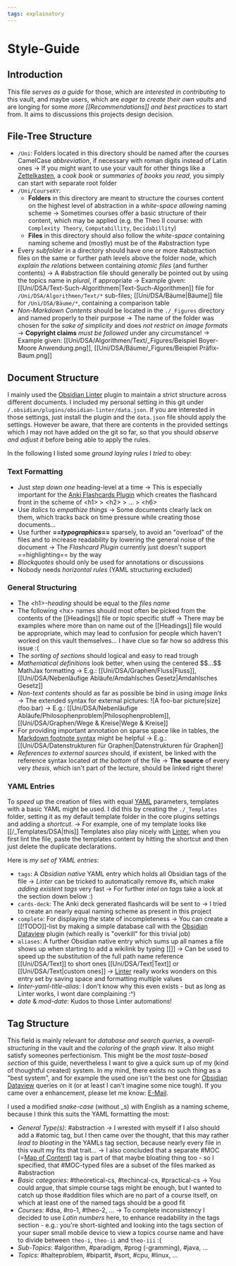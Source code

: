 ```yaml
---
tags: explainatory
---
```


# Style-Guide

## Introduction
This file *serves as a guide* for those, which are *interested in contributing* to this vault, and maybe users, which are *eager to create their own vaults* and are longing for some *more [[Recommendations]] and best practices* to start from. It aims to discussions this projects design decision.

## File-Tree Structure
- `/Uni`: Folders located in this directory should be named after the courses CamelCase *abbreviation*, if necessary with roman digits instead of Latin ones
	-> If you might want to use your vault for other things like a [Zettelkasten](https://en.wikipedia.org/wiki/Zettelkasten), a *cook book* or *summaries of books you read*, you simply can start with separate root folder
- `/Uni/CourseXY`:
	- **Folders** in this directory are meant to structure the courses content on the highest level of abstraction in a *white-space allowing* naming scheme
	-> Sometimes courses offer a basic structure of their content, which may be applied (e.g. the Theo II course: with `Complexity Theory`, `Computabillity`, `Decidabillity`)
	- **Files** in this directory should also follow the *white-space* containing naming scheme and (mostly) must be of the #abstraction type
- Every *subfolder* in a directory should have one or more #abstraction files on the same or further path levels above the folder node, which *explain the relations* between containing *atomic files* (and further contents)
	-> A #abstraction file should generally be pointed out by using the topics name in *plural*, if appropriate
	-> Example given: [[Uni/DSA/Text-Such-Algorithmem|Text-Such-Algorithmen]] file for `/Uni/DSA/Algorithmen/Text/*` sub-files; [[Uni/DSA/Bäume|Bäume]] file for `/Uni/DSA/Bäume/*`, containing a comparison table
- *Non-Markdown Contents* should be located in the `./_Figures` directory and named properly to their purpose
	-> The name of the folder was chosen for the *sake of simplicity* and does *not restrict on image formats*
	-> **Copyright claims** *must be followed* under any circumstance!
	-> Example given:
	[[Uni/DSA/Algorithmen/Text/_Figures/Beispiel Boyer-Moore Anwendung.png]], [[Uni/DSA/Bäume/_Figures/Beispiel Präfix-Baum.png]]

## Document Structure
I mainly used the [Obsidian Linter](https://github.com/platers/obsidian-linter) plugin to maintain a strict structure across different documents. I included my personal setting in this git under `/.obsidian/plugins/obsidian-linter/data.json`. If you are interested in those settings, just install the plugin and the `data.json` file should apply the settings.
However be aware, that there are contents in the provided settings which I may not have added on the git so far, so that you should *observe and adjust it* before being able to apply the rules.

In the following I listed some *ground laying rules* I *tried* to obey:

### Text Formatting
- Just *step down one* heading-level at a time
	-> This is especially important for the [Anki Flashcards Plugin](https://github.com/reuseman/flashcards-obsidian) which creates the flashcard front in the scheme of \<h1\> > \<h2\> > … > \<h6\>
- Use *italics* to *empathize things*
	-> Some documents clearly lack on them, which tracks back on time pressure while creating those documents…
- Use further **==*typographics*==** sparsely, to avoid an "overload" of the files and to increase readability by lowering the general noise of the document
	-> The *Flashcard Plugin* currently just doesn't support ==highlighting== by the way
- *Blockquotes* should only be used for annotations or discussions
- Nobody needs *horizontal rules* (YAML structuring excluded)

### General Structuring
- The \<h1\>-*heading* should be equal to the *files name*
- The following \<hx\> names should most often be picked from the contents of the [[Headings]] file or topic specific stuff
	-> There may be examples where more than on name out of the [[Headings]] file would be appropriate, which may lead to confusion for people which haven't worked on this vault themselves… I have clue so far how so address this issue :(
- The *sorting of sections* should logical and easy to read trough
- *Mathematical definitions* look better, when using the centered \$\$…\$\$ MathJax formatting
	-> E.g.: [[Uni/DSA/Graphen/Fluss|Fluss]], [[Uni/DSA/Nebenläufige Abläufe/Amdahlsches Gesetz|Amdahlsches Gesetz]]
- *Non-text contents* should as far as possible be bind in using *image links*
	-> The extended syntax for external pictures: \!\[A foo-bar picture|size\]\(foo.bar\)
	-> E.g.: [[Uni/DSA/Nebenläufige Abläufe/Philosophenproblem|Philosophenproblem]], [[Uni/DSA/Graphen/Wege & Kreise|Wege & Kreise]]
- For providing important annotation on sparse space like in tables, the [Markdown footnote syntax](https://www.markdownguide.org/cheat-sheet/) might be helpful
	-> E.g.: [[Uni/DSA/Datenstrukturen für Graphen|Datenstrukturen für Graphen]]
- *References to external sources* should, if existent, be linked with the reference syntax located *at the bottom* of the file
	-> **The source** of every very *thesis*, which isn't part of the lecture, should be linked right there!

### YAML Entries
To *speed up* the creation of files with equal [YAML](https://en.wikipedia.org/wiki/YAML) parameters, templates with a basic YAML might be used. I did this by creating the `./_Templates` folder, setting it as my default template folder in the core plugins settings and adding a *shortcut*.
-> For example, one of my template looks like [[/_Templates/DSA|this]]
Templates also play nicely with [Linter](https://github.com/platers/obsidian-linter), when you first lint the file, paste the templates content by hitting the shortcut and then just delete the duplicate declarations.

Here is *my set of YAML entries*:
- `tags`: A *Obsidian native* YAML entry which holds all Obsidian tags of the file
	->  *Linter* can be tricked to automatically remove \#s, which make *adding existent tags* very fast
	-> For further *intel on tags* take a look at the section down below :)
- `cards-deck`: The Anki deck generated flashcards will be sent to
	-> I tried to create an nearly equal naming scheme as present in this project
- `complete`: For displaying the state of incompleteness
	-> You can create a [[!TODO]]-list by making a simple database call with the [Obsidian Dataview](https://github.com/blacksmithgu/obsidian-dataview) plugin (which really is "overkill" for this trivial job)
- `aliases`: A further Obsidian native entry which sums up all names a file shows up when starting to add a wikilink by typing \[\[\]\]
	-> Can be used to speed up the substitution of the full path name reference [[Uni/DSA/Text]] to short ones [[Uni/DSA/Text|Text]] or [[Uni/DSA/Text|custom ones]]
	-> [Linter](https://github.com/platers/obsidian-linter) really works wonders on this entry set by saving space and formatting multiple values
- *linter-yaml-title-alias*: I don't know why this even exists - but as long as Linter works, I wont dare complaining :^)
- *date* & *mod-date*: Kudos to those Linter automations!

## Tag Structure
This field is mainly relevant for *database and search queries*, a *overall-structuring* in the vault and the *coloring* of the *graph view*. It also might satisfy someones perfectionism.
This might be the *most taste-based section* of this guide, nevertheless I want to give a quick sum up of my (kind of thoughtful created) system. In my mind, there exists no such thing as a "best system", and for example the used one isn't the best one for [Obsidian Dataview](https://github.com/blacksmithgu/obsidian-dataview) queries on it (or at least I can't imagine some nice tough). If you came over a enhancement, please let me know: [E-Mail](mailto:jannikb@posteo.de).

I used a modified *snake-case* (without \_s) with English as a naming scheme, because I think this suits the YAML formatting the most:
- *General Type(s)*: #abstraction
	-> I wrested with myself if I also should add a \#atomic tag, but I then came over the thought, that this may rather *lead to bloating* in the YAMLs tag section, because nearly every file in this vault my fits that trait…
	-> I also concluded that a separate \#MOC (=[Map of Content](https://www.youtube.com/watch?v=7GqQKCT0PZ4)) tag is part of that maybe bloating thing too - so I specified, that \#MOC-typed files are a subset of the files marked as #abstraction
- *Basic categories*: #theoretical-cs,  #techincal-cs, #practical-cs
	-> You could argue, that simple course tags might be enough, but I wanted to catch up those #addition files which are no part of a course itself, on which at least one of the named tags should be a good fit
- *Courses*: #dsa,  #ro-1, #theo-2, …
	-> To complete inconsistency I decided to use *Latin numbers* here, to enhance readability in the tags section - e.g.: you're short-sighted and looking into the tags section of your super small mobile device to view a topics course name and have to divide between `theo-i`, `theo-ii` and `theo-iii` :(
- *Sub-Topics*: #algorithm, #paradigm, #prog (-gramming), #java, …
- *Topics*: #halteproblem, #bipartit, #sort, #cpu, #linux, …
